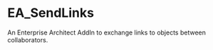 EA_SendLinks
============

An Enterprise Architect AddIn to exchange links to objects between collaborators.
